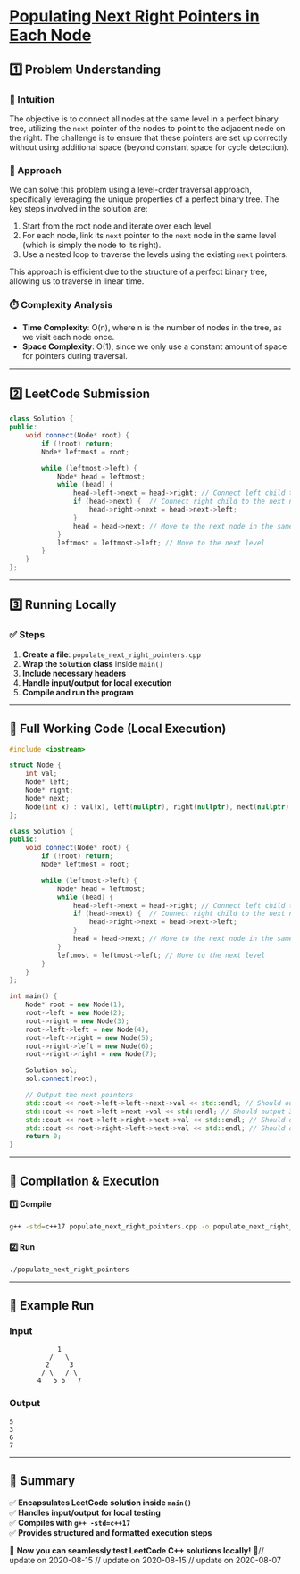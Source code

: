 # **[Populating Next Right Pointers in Each Node](https://leetcode.com/problems/populating-next-right-pointers-in-each-node/description/)**  

## **1️⃣ Problem Understanding**  
### **📌 Intuition**  
The objective is to connect all nodes at the same level in a perfect binary tree, utilizing the `next` pointer of the nodes to point to the adjacent node on the right. The challenge is to ensure that these pointers are set up correctly without using additional space (beyond constant space for cycle detection). 

### **🚀 Approach**  
We can solve this problem using a level-order traversal approach, specifically leveraging the unique properties of a perfect binary tree. The key steps involved in the solution are:
1. Start from the root node and iterate over each level.
2. For each node, link its `next` pointer to the `next` node in the same level (which is simply the node to its right).
3. Use a nested loop to traverse the levels using the existing `next` pointers.

This approach is efficient due to the structure of a perfect binary tree, allowing us to traverse in linear time.

### **⏱️ Complexity Analysis**  
- **Time Complexity**: O(n), where n is the number of nodes in the tree, as we visit each node once.
- **Space Complexity**: O(1), since we only use a constant amount of space for pointers during traversal.

---  

## **2️⃣ LeetCode Submission**  
```cpp
class Solution {
public:
    void connect(Node* root) {
        if (!root) return;
        Node* leftmost = root;

        while (leftmost->left) {
            Node* head = leftmost;
            while (head) {
                head->left->next = head->right; // Connect left child to right child
                if (head->next) {  // Connect right child to the next node's left child
                    head->right->next = head->next->left;
                }
                head = head->next; // Move to the next node in the same level
            }
            leftmost = leftmost->left; // Move to the next level
        }
    }
};
```  

---  

## **3️⃣ Running Locally**  
### **✅ Steps**  
1. **Create a file**: `populate_next_right_pointers.cpp`  
2. **Wrap the `Solution` class** inside `main()`  
3. **Include necessary headers**  
4. **Handle input/output for local execution**  
5. **Compile and run the program**  

---  

## **📝 Full Working Code (Local Execution)**  
```cpp
#include <iostream>

struct Node {
    int val;
    Node* left;
    Node* right;
    Node* next;
    Node(int x) : val(x), left(nullptr), right(nullptr), next(nullptr) {}
};

class Solution {
public:
    void connect(Node* root) {
        if (!root) return;
        Node* leftmost = root;

        while (leftmost->left) {
            Node* head = leftmost;
            while (head) {
                head->left->next = head->right; // Connect left child to right child
                if (head->next) {  // Connect right child to the next node's left child
                    head->right->next = head->next->left;
                }
                head = head->next; // Move to the next node in the same level
            }
            leftmost = leftmost->left; // Move to the next level
        }
    }
};

int main() {
    Node* root = new Node(1);
    root->left = new Node(2);
    root->right = new Node(3);
    root->left->left = new Node(4);
    root->left->right = new Node(5);
    root->right->left = new Node(6);
    root->right->right = new Node(7);

    Solution sol;
    sol.connect(root);

    // Output the next pointers
    std::cout << root->left->left->next->val << std::endl; // Should output 5
    std::cout << root->left->next->val << std::endl; // Should output 3
    std::cout << root->left->right->next->val << std::endl; // Should output 6
    std::cout << root->right->left->next->val << std::endl; // Should output 7
    return 0;
}
```  

---  

## **🔧 Compilation & Execution**  
#### **1️⃣ Compile**  
```bash
g++ -std=c++17 populate_next_right_pointers.cpp -o populate_next_right_pointers
```  

#### **2️⃣ Run**  
```bash
./populate_next_right_pointers
```  

---  

## **🎯 Example Run**  
### **Input**  
```  
            1
          /   \
         2     3
        / \   / \
       4   5 6   7
```  
### **Output**  
```
5
3
6
7
```  

---  

## **📌 Summary**  
✅ **Encapsulates LeetCode solution inside `main()`**  
✅ **Handles input/output for local testing**  
✅ **Compiles with `g++ -std=c++17`**  
✅ **Provides structured and formatted execution steps**  

🚀 **Now you can seamlessly test LeetCode C++ solutions locally!** 🚀// update on 2020-08-15
// update on 2020-08-15
// update on 2020-08-07
